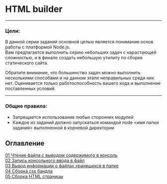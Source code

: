 # HTML builder
---

### Цели:

В данной серии заданий основной целью является понимание основ работы с платформой Node.js.  
Вам предлагается выполнить серию небольших задач с нарастающей сложностью, и в финале создать небольшую утилиту по сборке статического сайта. 

Обратите внимание, что большинство задач можно выполнить несколькими способами и на данном этапе неправильных среди них нет. Оценивается только работоспособность вашего кода и выполнение поставленных условий. 

---

### Общие правила:

- Запрещается использование любых сторонних модулей
- Каждое из заданий должно запускаться командой node <имя папки задания> выполненной в корневой директории

## Оглавление
[01 Чтение файла с выводом содержимого в консоль](#чтение-файла-с-выводом-содержимого-в-консоль)  
[02 Запись консольного ввода в файл](#запись-консольного-ввода-в-файл)  
[03 Вывод информации о файлаx хранящихся в папке](#вывод-информации-о-файлаx-хранящихся-в-папке)  
[04 Сборка css бандла](#сборка-css-бандла)  
[05 Сборка HTML страницы](#сборка-HTML-страницы-из-компонентов)  
